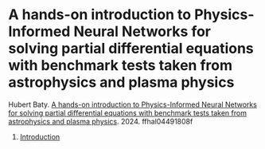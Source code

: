 # A hands-on introduction to Physics-Informed Neural Networks for solving partial differential equations with benchmark tests taken from astrophysics and plasma physics

Hubert Baty. [A hands-on introduction to Physics-Informed Neural Networks for solving partial differential equations with benchmark tests taken from astrophysics and plasma physics](https://hal.science/hal-04491808/file/pinnsf.pdf). 2024. ffhal04491808f

1. [Introduction](./introduction.md)
